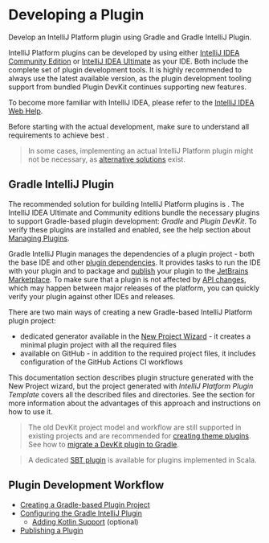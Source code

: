<!-- Copyright 2000-2023 JetBrains s.r.o. and contributors. Use of this source code is governed by the Apache 2.0 license. -->

# Developing a Plugin

<link-summary>Develop an IntelliJ Platform plugin using Gradle and Gradle IntelliJ Plugin.</link-summary>

IntelliJ Platform plugins can be developed by using either [IntelliJ IDEA Community Edition](https://www.jetbrains.com/idea/download/) or [IntelliJ IDEA Ultimate](https://www.jetbrains.com/idea/download/) as your IDE.
Both include the complete set of plugin development tools.
It is highly recommended to always use the latest available version, as the plugin development tooling support from bundled <control>Plugin DevKit</control> continues supporting new features.

To become more familiar with IntelliJ IDEA, please refer to the [IntelliJ IDEA Web Help](https://www.jetbrains.com/idea/help/).

Before starting with the actual development, make sure to understand all requirements to achieve best [](plugin_user_experience.md).

> In some cases, implementing an actual IntelliJ Platform plugin might not be necessary, as [alternative solutions](plugin_alternatives.md) exist.
>

## Gradle IntelliJ Plugin

The recommended solution for building IntelliJ Platform plugins is [](tools_gradle_intellij_plugin.md).
The IntelliJ IDEA Ultimate and Community editions bundle the necessary plugins to support Gradle-based plugin development: _Gradle_ and _Plugin DevKit_.
To verify these plugins are installed and enabled, see the help section about [Managing Plugins](https://www.jetbrains.com/help/idea/managing-plugins.html).

Gradle IntelliJ Plugin manages the dependencies of a plugin project - both the base IDE and other [plugin dependencies](plugin_dependencies.md).
It provides tasks to run the IDE with your plugin and to package and [publish](publishing_plugin.md#publishing-plugin-with-gradle) your plugin to the [JetBrains Marketplace](https://plugins.jetbrains.com).
To make sure that a plugin is not affected by [API changes](api_changes_list.md), which may happen between major releases of the platform, you can quickly verify your plugin against other IDEs and releases.

There are two main ways of creating a new Gradle-based IntelliJ Platform plugin project:
- dedicated generator available in the [New Project Wizard](https://www.jetbrains.com/help/idea/new-project-wizard.html) - it creates a minimal plugin project with all the required files
- [](plugin_github_template.md) available on GitHub - in addition to the required project files, it includes configuration of the GitHub Actions CI workflows

This documentation section describes plugin structure generated with the <control>New Project</control> wizard, but the project generated with _IntelliJ Platform Plugin Template_ covers all the described files and directories.
See the [](plugin_github_template.md) section for more information about the advantages of this approach and instructions on how to use it.

> The old DevKit project model and workflow are still supported in existing projects and are recommended for [creating theme plugins](developing_themes.md).
> See how to [migrate a DevKit plugin to Gradle](migrating_plugin_devkit_to_gradle.md).
>

> A dedicated [SBT plugin](https://github.com/JetBrains/sbt-idea-plugin) is available for plugins implemented in Scala.
>

## Plugin Development Workflow

* [Creating a Gradle-based Plugin Project](creating_plugin_project.md)
* [Configuring the Gradle IntelliJ Plugin](configuring_plugin_project.md)
  * [Adding Kotlin Support](using_kotlin.md) (optional)
* [Publishing a Plugin](publishing_plugin.md)
